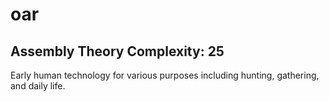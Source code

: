 # oar

## Assembly Theory Complexity: 25
Early human technology for various purposes including hunting, gathering, and daily life.
